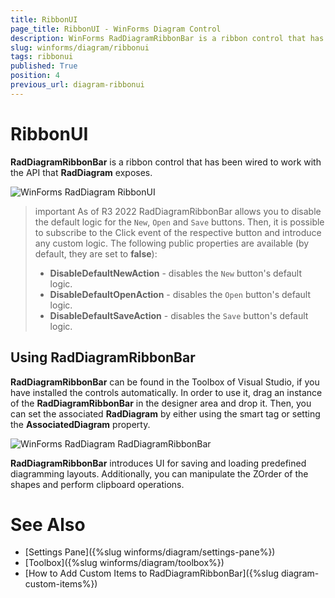 ```yaml
---
title: RibbonUI
page_title: RibbonUI - WinForms Diagram Control
description: WinForms RadDiagramRibbonBar is a ribbon control that has been wired to work with the API that   Diagram exposes.
slug: winforms/diagram/ribbonui
tags: ribbonui
published: True
position: 4
previous_url: diagram-ribbonui
---
```


# RibbonUI

__RadDiagramRibbonBar__ is a ribbon control that has been wired to work with the API that  __RadDiagram__ exposes.
      
![WinForms RadDiagram RibbonUI](images/diagram-ribbonUI001.png)

>important As of R3 2022 RadDiagramRibbonBar allows you to disable the default logic for the `New`, `Open` and `Save` buttons. Then, it is possible to subscribe to the Click event of the respective button and introduce any custom logic. The following public properties are available (by default, they are set to **false**):
>
>* **DisableDefaultNewAction** - disables the `New` button's default logic. 
>* **DisableDefaultOpenAction** - disables the `Open` button's default logic. 
>* **DisableDefaultSaveAction** - disables the `Save` button's default logic. 


## Using RadDiagramRibbonBar

__RadDiagramRibbonBar__ can be found in the Toolbox of Visual Studio, if you have installed the controls automatically. In order to use it, drag an instance of the __RadDiagramRibbonBar__ in the designer area and drop it. Then, you can set the associated __RadDiagram__ by either using the smart tag or setting the __AssociatedDiagram__ property.

![WinForms RadDiagram RadDiagramRibbonBar](images/diagram-ribbonUI002.png)

__RadDiagramRibbonBar__ introduces UI for saving and loading predefined diagramming layouts. Additionally, you can manipulate the ZOrder of the shapes and perform clipboard operations.
        
# See Also
 
* [Settings Pane]({%slug winforms/diagram/settings-pane%})	
* [Toolbox]({%slug winforms/diagram/toolbox%})
* [How to Add Custom Items to RadDiagramRibbonBar]({%slug diagram-custom-items%})
